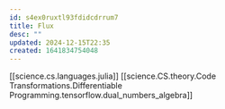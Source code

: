```yaml
---
id: s4ex0ruxtl93fdidcdrrum7
title: Flux
desc: ""
updated: 2024-12-15T22:35
created: 1641834754048
---
```


[[science.cs.languages.julia]]
[[science.CS.theory.Code Transformations.Differentiable Programming.tensorflow.dual_numbers_algebra]]


